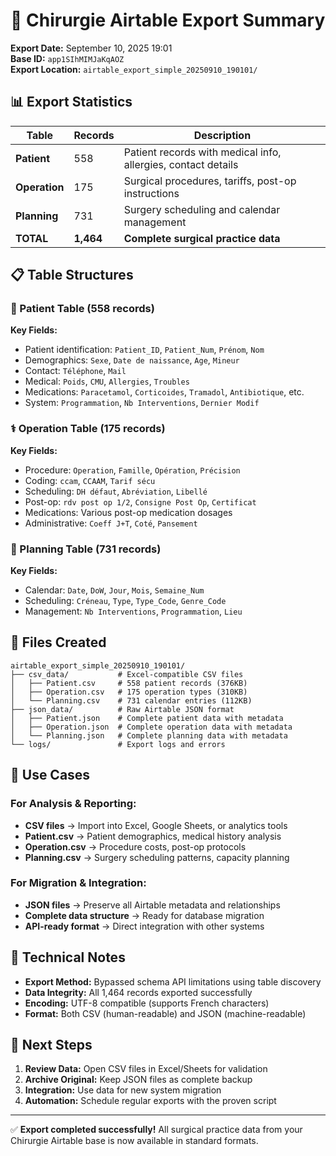 # 🏥 Chirurgie Airtable Export Summary

**Export Date:** September 10, 2025 19:01  
**Base ID:** `app1SIhMIMJaKqAOZ`  
**Export Location:** `airtable_export_simple_20250910_190101/`

## 📊 Export Statistics

| Table | Records | Description |
|-------|---------|-------------|
| **Patient** | 558 | Patient records with medical info, allergies, contact details |
| **Operation** | 175 | Surgical procedures, tariffs, post-op instructions |
| **Planning** | 731 | Surgery scheduling and calendar management |
| **TOTAL** | **1,464** | **Complete surgical practice data** |

## 📋 Table Structures

### 🏥 Patient Table (558 records)
**Key Fields:**
- Patient identification: `Patient_ID`, `Patient_Num`, `Prénom`, `Nom`
- Demographics: `Sexe`, `Date de naissance`, `Age`, `Mineur`
- Contact: `Téléphone`, `Mail`
- Medical: `Poids`, `CMU`, `Allergies`, `Troubles`
- Medications: `Paracetamol`, `Corticoides`, `Tramadol`, `Antibiotique`, etc.
- System: `Programmation`, `Nb Interventions`, `Dernier Modif`

### ⚕️ Operation Table (175 records)  
**Key Fields:**
- Procedure: `Operation`, `Famille`, `Opération`, `Précision`
- Coding: `ccam`, `CCAAM`, `Tarif sécu`
- Scheduling: `DH défaut`, `Abréviation`, `Libellé`
- Post-op: `rdv post op 1/2`, `Consigne Post Op`, `Certificat`
- Medications: Various post-op medication dosages
- Administrative: `Coeff J+T`, `Coté`, `Pansement`

### 📅 Planning Table (731 records)
**Key Fields:**
- Calendar: `Date`, `DoW`, `Jour`, `Mois`, `Semaine_Num`
- Scheduling: `Créneau`, `Type`, `Type_Code`, `Genre_Code`
- Management: `Nb Interventions`, `Programmation`, `Lieu`

## 📁 Files Created

```
airtable_export_simple_20250910_190101/
├── csv_data/           # Excel-compatible CSV files
│   ├── Patient.csv     # 558 patient records (376KB)
│   ├── Operation.csv   # 175 operation types (310KB) 
│   └── Planning.csv    # 731 calendar entries (112KB)
├── json_data/          # Raw Airtable JSON format
│   ├── Patient.json    # Complete patient data with metadata
│   ├── Operation.json  # Complete operation data with metadata
│   └── Planning.json   # Complete planning data with metadata
└── logs/               # Export logs and errors
```

## 🎯 Use Cases

### For Analysis & Reporting:
- **CSV files** → Import into Excel, Google Sheets, or analytics tools
- **Patient.csv** → Patient demographics, medical history analysis
- **Operation.csv** → Procedure costs, post-op protocols
- **Planning.csv** → Surgery scheduling patterns, capacity planning

### For Migration & Integration:
- **JSON files** → Preserve all Airtable metadata and relationships
- **Complete data structure** → Ready for database migration
- **API-ready format** → Direct integration with other systems

## 🔧 Technical Notes

- **Export Method:** Bypassed schema API limitations using table discovery
- **Data Integrity:** All 1,464 records exported successfully
- **Encoding:** UTF-8 compatible (supports French characters)
- **Format:** Both CSV (human-readable) and JSON (machine-readable)

## 🚀 Next Steps

1. **Review Data:** Open CSV files in Excel/Sheets for validation
2. **Archive Original:** Keep JSON files as complete backup
3. **Integration:** Use data for new system migration
4. **Automation:** Schedule regular exports with the proven script

---
✅ **Export completed successfully!** All surgical practice data from your Chirurgie Airtable base is now available in standard formats.